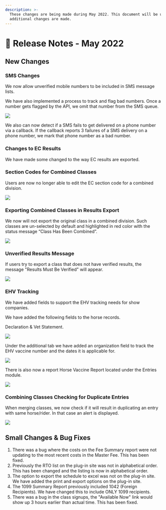 ```yaml
---
description: >-
  These changes are being made during May 2022. This document will be updated as
  additional changes are made.
---
```


# 📓 Release Notes - May 2022

## New Changes

### SMS Changes

We now allow unverified mobile numbers to be included in SMS message lists.

We have also implemented a process to track and flag bad numbers. Once a number gets flagged by the API, we omit that number from the SMS queue.

![](http://docs.showgroundsonline.com/wp-content/uploads/2022/05/img\_6290df1d44d3d.png)

We also can now detect if a SMS fails to get delivered on a phone number via a callback. If the callback reports 3 failures of a SMS delivery on a phone number, we mark that phone number as a bad number.

### Changes to EC Results

We have made some changed to the way EC results are exported.

### **Section Codes for Combined Classes**

Users are now no longer able to edit the EC section code for a combined division.

![](http://docs.showgroundsonline.com/wp-content/uploads/2022/05/img\_628796c382ce1.png)

### **Exporting Combined Classes in Results Export**

We now will not export the original class in a combined division. Such classes are un-selected by default and highlighted in red color with the status message “Class Has Been Combined”.

![](http://docs.showgroundsonline.com/wp-content/uploads/2022/05/img\_62879835d1054.png)

### **Unverified Results Message**

If users try to export a class that does not have verified results, the message "Results Must Be Verified" will appear.

![](http://docs.showgroundsonline.com/wp-content/uploads/2022/05/img\_62879b454356d.png)

### EHV Tracking

We have added fields to support the EHV tracking needs for show companies.

We have added the following fields to the horse records.

Declaration & Vet Statement.

![](http://docs.showgroundsonline.com/wp-content/uploads/2022/05/img\_6287ac9435c96.png)

Under the additional tab we have added an organization field to track the EHV vaccine number and the dates it is applicable for.

![](http://docs.showgroundsonline.com/wp-content/uploads/2022/05/img\_6287ae1986172.png)

There is also now a report Horse Vaccine Report located under the Entries module.

![](http://docs.showgroundsonline.com/wp-content/uploads/2022/05/img\_6287ae68e1a33.png)

### Combining Classes Checking for Duplicate Entries

When merging classes, we now check if it will result in duplicating an entry with same horse/rider. In that case an alert is displayed.

![](http://docs.showgroundsonline.com/wp-content/uploads/2022/05/img\_6287de7924d91.png)

## Small Changes & Bug Fixes

1. There was a bug where the costs on the Fee Summary report were not updating to the most recent costs in the Master Fee. This has been fixed.
2. Previously the RTO list on the plug-in site was not in alphabetical order. This has been changed and the listing is now in alphabetical order.
3. The option to export the schedule to excel was not on the plug-in site. We have added the print and export options on the plug-in site.
4. The 1099 Summary Report previously included 1042 (Foreign Recipients). We have changed this to include ONLY 1099 recipients.
5. There was a bug in the class signups, the "Available Now" link would show up 3 hours earlier than actual time. This has been fixed.
